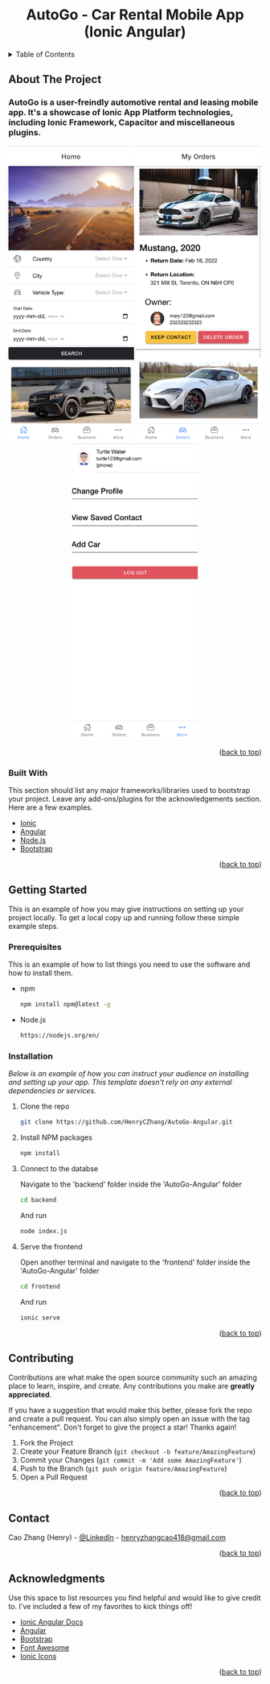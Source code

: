 <h1 align="center">
AutoGo - Car Rental Mobile App<br>
 (Ionic Angular)
</h1>

<!-- TABLE OF CONTENTS -->
<details>
  <summary>Table of Contents</summary>
  <ol>
    <li>
      <a href="#about-the-project">About The Project</a>
      <ul>
        <li><a href="#built-with">Built With</a></li>
      </ul>
    </li>
    <li>
      <a href="#getting-started">Getting Started</a>
      <ul>
        <li><a href="#prerequisites">Prerequisites</a></li>
        <li><a href="#installation">Installation</a></li>
      </ul>
    </li>
    <li><a href="#contributing">Contributing</a></li>
    <li><a href="#contact">Contact</a></li>
    <li><a href="#acknowledgments">Acknowledgments</a></li>
  </ol>
</details>



<!-- ABOUT THE PROJECT -->
## About The Project
<h3>AutoGo is a user-freindly automotive rental and leasing mobile app. It's a showcase of Ionic App Platform technologies, including Ionic Framework, Capacitor and miscellaneous plugins.
</h3>
<div float= "left" align="center">
<img src="frontend/src/assets/demo1.png" width="250" height="auto"  />
<img src="frontend/src/assets/demo2.png" width="250" height="auto" />
<img src="frontend/src/assets/demo3.png" width="250" height="auto" />
</div>

<p align="right">(<a href="#top">back to top</a>)</p>



### Built With

This section should list any major frameworks/libraries used to bootstrap your project. Leave any add-ons/plugins for the acknowledgements section. Here are a few examples.
* [Ionic](https://ionicframework.com/)
* [Angular](https://angular.io/)
* [Node.js](https://nodejs.org/en/)
* [Bootstrap](https://getbootstrap.com)

<p align="right">(<a href="#top">back to top</a>)</p>


<!-- GETTING STARTED -->
## Getting Started

This is an example of how you may give instructions on setting up your project locally.
To get a local copy up and running follow these simple example steps.

### Prerequisites

This is an example of how to list things you need to use the software and how to install them.
* npm
  ```sh
  npm install npm@latest -g
  ```
  
* Node.js
  ```sh
  https://nodejs.org/en/
  ```

### Installation

_Below is an example of how you can instruct your audience on installing and setting up your app. This template doesn't rely on any external dependencies or services._

1.  Clone the repo
     ```sh
     git clone https://github.com/HenryCZhang/AutoGo-Angular.git
     ```
2. Install NPM packages
   ```sh
   npm install
   ```

3. Connect to the databse

   Navigate to the 'backend' folder inside the 'AutoGo-Angular' folder
   ```sh
   cd backend
   ```
     
   And run
    
   ```sh
   node index.js
   ```
   
4. Serve the frontend

   Open another terminal and navigate to the 'frontend' folder inside the 'AutoGo-Angular' folder
   ```sh
   cd frontend
   ```
        
   And run
    
   ```sh
   ionic serve
   ```

<p align="right">(<a href="#top">back to top</a>)</p>



<!-- CONTRIBUTING -->
## Contributing

Contributions are what make the open source community such an amazing place to learn, inspire, and create. Any contributions you make are **greatly appreciated**.

If you have a suggestion that would make this better, please fork the repo and create a pull request. You can also simply open an issue with the tag "enhancement".
Don't forget to give the project a star! Thanks again!

1. Fork the Project
2. Create your Feature Branch (`git checkout -b feature/AmazingFeature`)
3. Commit your Changes (`git commit -m 'Add some AmazingFeature'`)
4. Push to the Branch (`git push origin feature/AmazingFeature`)
5. Open a Pull Request

<p align="right">(<a href="#top">back to top</a>)</p>


<!-- CONTACT -->
## Contact

Cao Zhang (Henry) - [@LinkedIn](https://www.linkedin.com/in/henry-zhang-uwo/) - henryzhangcao418@gmail.com


<p align="right">(<a href="#top">back to top</a>)</p>



<!-- ACKNOWLEDGMENTS -->
## Acknowledgments

Use this space to list resources you find helpful and would like to give credit to. I've included a few of my favorites to kick things off!

* [Ionic Angular Docs](https://ionicframework.com/docs/angular/your-first-app)
* [Angular](https://angular.io/)
* [Bootstrap](https://getbootstrap.com/)
* [Font Awesome](https://fontawesome.com)
* [Ionic Icons](https://ionic.io/ionicons)

<p align="right">(<a href="#top">back to top</a>)</p>
